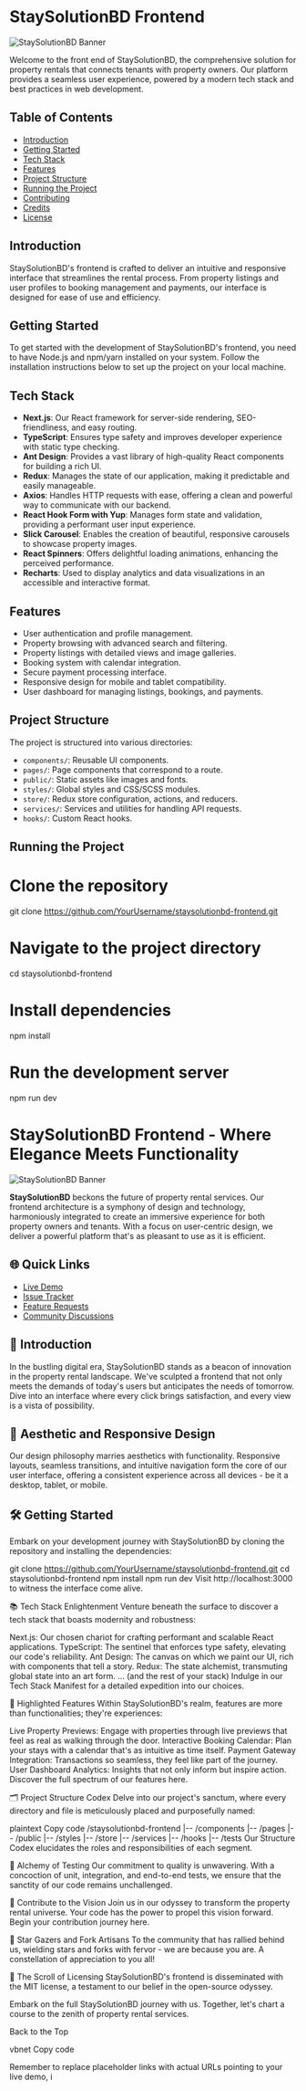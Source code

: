 # StaySolutionBD Frontend
![StaySolutionBD Banner](path-to-your-project-banner-image)

Welcome to the front end of StaySolutionBD, the comprehensive solution for property rentals that connects tenants with property owners. Our platform provides a seamless user experience, powered by a modern tech stack and best practices in web development.

## Table of Contents

- [Introduction](#introduction)
- [Getting Started](#getting-started)
- [Tech Stack](#tech-stack)
- [Features](#features)
- [Project Structure](#project-structure)
- [Running the Project](#running-the-project)
- [Contributing](#contributing)
- [Credits](#credits)
- [License](#license)

## Introduction

StaySolutionBD's frontend is crafted to deliver an intuitive and responsive interface that streamlines the rental process. From property listings and user profiles to booking management and payments, our interface is designed for ease of use and efficiency.

## Getting Started

To get started with the development of StaySolutionBD's frontend, you need to have Node.js and npm/yarn installed on your system. Follow the installation instructions below to set up the project on your local machine.

## Tech Stack

- **Next.js**: Our React framework for server-side rendering, SEO-friendliness, and easy routing.
- **TypeScript**: Ensures type safety and improves developer experience with static type checking.
- **Ant Design**: Provides a vast library of high-quality React components for building a rich UI.
- **Redux**: Manages the state of our application, making it predictable and easily manageable.
- **Axios**: Handles HTTP requests with ease, offering a clean and powerful way to communicate with our backend.
- **React Hook Form with Yup**: Manages form state and validation, providing a performant user input experience.
- **Slick Carousel**: Enables the creation of beautiful, responsive carousels to showcase property images.
- **React Spinners**: Offers delightful loading animations, enhancing the perceived performance.
- **Recharts**: Used to display analytics and data visualizations in an accessible and interactive format.

## Features

- User authentication and profile management.
- Property browsing with advanced search and filtering.
- Property listings with detailed views and image galleries.
- Booking system with calendar integration.
- Secure payment processing interface.
- Responsive design for mobile and tablet compatibility.
- User dashboard for managing listings, bookings, and payments.

## Project Structure

The project is structured into various directories:

- `components/`: Reusable UI components.
- `pages/`: Page components that correspond to a route.
- `public/`: Static assets like images and fonts.
- `styles/`: Global styles and CSS/SCSS modules.
- `store/`: Redux store configuration, actions, and reducers.
- `services/`: Services and utilities for handling API requests.
- `hooks/`: Custom React hooks.

## Running the Project


# Clone the repository
git clone https://github.com/YourUsername/staysolutionbd-frontend.git

# Navigate to the project directory
cd staysolutionbd-frontend

# Install dependencies
npm install

# Run the development server
npm run dev

# StaySolutionBD Frontend - Where Elegance Meets Functionality

![StaySolutionBD Banner](path-to-your-project-banner-image)

**StaySolutionBD** beckons the future of property rental services. Our frontend architecture is a symphony of design and technology, harmoniously integrated to create an immersive experience for both property owners and tenants. With a focus on user-centric design, we deliver a powerful platform that's as pleasant to use as it is efficient.

## 🌐 Quick Links

- [Live Demo](#)
- [Issue Tracker](#)
- [Feature Requests](#)
- [Community Discussions](#)

## 🚀 Introduction

In the bustling digital era, StaySolutionBD stands as a beacon of innovation in the property rental landscape. We've sculpted a frontend that not only meets the demands of today's users but anticipates the needs of tomorrow. Dive into an interface where every click brings satisfaction, and every view is a vista of possibility.

## 🎨 Aesthetic and Responsive Design

Our design philosophy marries aesthetics with functionality. Responsive layouts, seamless transitions, and intuitive navigation form the core of our user interface, offering a consistent experience across all devices - be it a desktop, tablet, or mobile.

## 🛠️ Getting Started

Embark on your development journey with StaySolutionBD by cloning the repository and installing the dependencies:


git clone https://github.com/YourUsername/staysolutionbd-frontend.git
cd staysolutionbd-frontend
npm install
npm run dev
Visit http://localhost:3000 to witness the interface come alive.

📚 Tech Stack Enlightenment
Venture beneath the surface to discover a tech stack that boasts modernity and robustness:

Next.js: Our chosen chariot for crafting performant and scalable React applications.
TypeScript: The sentinel that enforces type safety, elevating our code's reliability.
Ant Design: The canvas on which we paint our UI, rich with components that tell a story.
Redux: The state alchemist, transmuting global state into an art form.
... (and the rest of your stack)
Indulge in our Tech Stack Manifest for a detailed expedition into our choices.

🌟 Highlighted Features
Within StaySolutionBD's realm, features are more than functionalities; they're experiences:

Live Property Previews: Engage with properties through live previews that feel as real as walking through the door.
Interactive Booking Calendar: Plan your stays with a calendar that's as intuitive as time itself.
Payment Gateway Integration: Transactions so seamless, they feel like part of the journey.
User Dashboard Analytics: Insights that not only inform but inspire action.
Discover the full spectrum of our features here.

🗂️ Project Structure Codex
Delve into our project's sanctum, where every directory and file is meticulously placed and purposefully named:

plaintext
Copy code
/staysolutionbd-frontend
|-- /components
|-- /pages
|-- /public
|-- /styles
|-- /store
|-- /services
|-- /hooks
|-- /tests
Our Structure Codex elucidates the roles and responsibilities of each segment.

🧪 Alchemy of Testing
Our commitment to quality is unwavering. With a concoction of unit, integration, and end-to-end tests, we ensure that the sanctity of our code remains unchallenged.

🤝 Contribute to the Vision
Join us in our odyssey to transform the property rental universe. Your code has the power to propel this vision forward. Begin your contribution journey here.

🌟 Star Gazers and Fork Artisans
To the community that has rallied behind us, wielding stars and forks with fervor - we are because you are. A constellation of appreciation to you all!

📜 The Scroll of Licensing
StaySolutionBD's frontend is disseminated with the MIT license, a testament to our belief in the open-source odyssey.

Embark on the full StaySolutionBD journey with us. Together, let's chart a course to the zenith of property rental services.

Back to the Top

vbnet
Copy code

Remember to replace placeholder links with actual URLs pointing to your live demo, i

